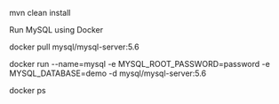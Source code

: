 
mvn clean install

Run MySQL using Docker

docker pull mysql/mysql-server:5.6

docker run --name=mysql -e MYSQL_ROOT_PASSWORD=password -e MYSQL_DATABASE=demo -d mysql/mysql-server:5.6

docker ps


